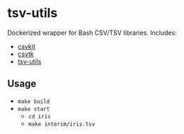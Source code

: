 # tsv-utils
Dockerized wrapper for Bash CSV/TSV libraries. Includes:

* [csvkit](https://github.com/wireservice/csvkit)
* [csvtk](https://github.com/shenwei356/csvtk)
* [tsv-utils](https://github.com/eBay/tsv-utils)

## Usage
* `make build`
* `make start`
  * `cd iris`
  * `make interim/iris.tsv`
